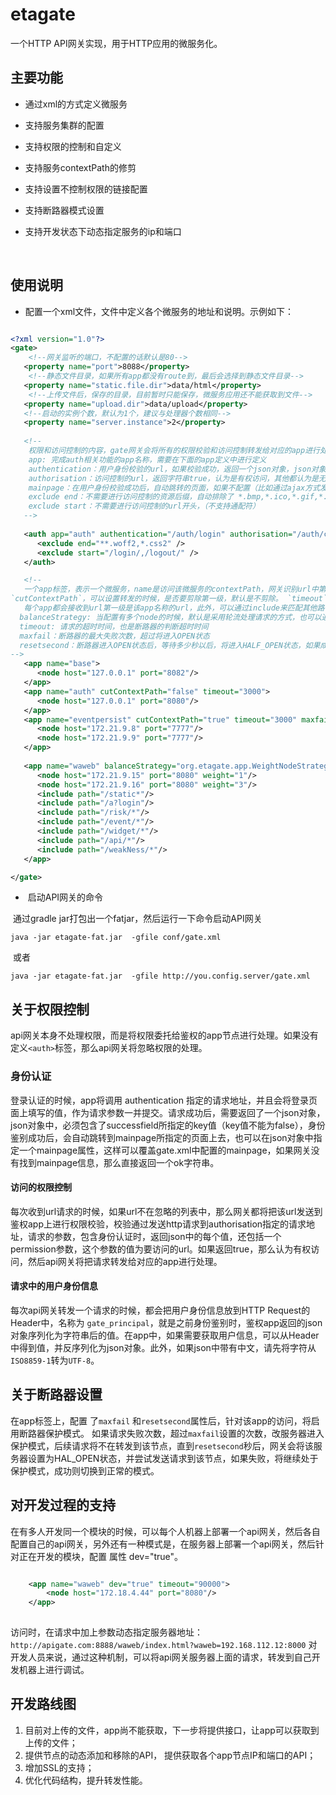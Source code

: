 # etagate
一个HTTP API网关实现，用于HTTP应用的微服务化。




## 主要功能

+ 通过xml的方式定义微服务

+ 支持服务集群的配置

+ 支持权限的控制和自定义

+ 支持服务contextPath的修剪

+ 支持设置不控制权限的链接配置

+ 支持断路器模式设置

+ 支持开发状态下动态指定服务的ip和端口

  ​


## 使用说明

+ 配置一个xml文件，文件中定义各个微服务的地址和说明。示例如下：

```xml

<?xml version="1.0"?>
<gate>
    <!--网关监听的端口，不配置的话默认是80-->
   <property name="port">8088</property>
    <!--静态文件目录，如果所有app都没有route到，最后会选择到静态文件目录--> 
   <property name="static.file.dir">data/html</property> 
    <!--上传文件后，保存的目录，目前暂时只能保存，微服务应用还不能获取到文件-->
   <property name="upload.dir">data/upload</property>
   <!--启动的实例个数，默认为1个，建议与处理器个数相同-->
   <property name="server.instance">2</property>
   
   <!--
    权限和访问控制的内容，gate网关会将所有的权限校验和访问控制转发给对应的app进行处理
    app: 完成auth相关功能的app名称，需要在下面的app定义中进行定义
    authentication：用户身份校验的url，如果校验成功，返回一个json对象，json对象中存在successfield字段，就会认为校验通过，返回空或者返回的json中没有successfield字段，会认为不通过
    authorisation：访问控制的url，返回字符串true，认为是有权访问，其他都认为是无权访问
    mainpage：在用户身份校验成功后，自动跳转的页面，如果不配置（比如通过ajax方式发起的请求），直接返回ok字符串
    exclude end：不需要进行访问控制的资源后缀，自动排除了 *.bmp,*.ico,*.gif,*.jpg,*.png,*.woff,*.css,*.js 等文件
    exclude start：不需要进行访问控制的url开头，（不支持通配符）
   -->
 
   <auth app="auth" authentication="/auth/login" authorisation="/auth/checkPermission" mainpage= "/auth/mainpage" successfield="userid">
      <exclude end="**.woff2,*.css2" />
      <exclude start="/login/,/logout/" />
   </auth>

   <!--
   一个app标签，表示一个微服务，name是访问该微服务的contextPath，网关识别url中第一级，将其作为微服务的名称，相应的转发给该服务进行处理。通过配置
`cutContextPath`，可以设置转发的时候，是否要剪除第一级，默认是不剪除。 `timeout`表示转发请求时候的超时时间，默认值为5000。
   每个app都会接收到url第一级是该app名称的url，此外，可以通过include来匹配其他路径，支持通配符和正则表达式
  balanceStrategy: 当配置有多个node的时候，默认是采用轮流处理请求的方式，也可以通过配置一个NodeStragegy实现，来指定对请求处理的逻辑，目前系统还提供一个WeightNodeStrategy实现，可以通过node节点指定的weight来分发请求。
  timeout: 请求的超时时间，也是断路器的判断超时时间
  maxfail：断路器的最大失败次数，超过将进入OPEN状态
  resetsecond：断路器进入OPEN状态后，等待多少秒以后，将进入HALF_OPEN状态，如果成功进入CLOSE，否则维持OPEN
-->
   <app name="base">
      <node host="127.0.0.1" port="8082"/>
   </app>
   <app name="auth" cutContextPath="false" timeout="3000">
      <node host="127.0.0.1" port="8080"/>
   </app>
   <app name="eventpersist" cutContextPath="true" timeout="3000" maxfail="5" resetsecond="10000">
      <node host="172.21.9.8" port="7777"/>
      <node host="172.21.9.9" port="7777"/>
   </app>      
  
   <app name="waweb" balanceStrategy="org.etagate.app.WeightNodeStrategy">
      <node host="172.21.9.15" port="8080" weight="1"/>
      <node host="172.21.9.16" port="8080" weight="3"/>
      <include path="/static*"/>
      <include path="/a?login"/>
      <include path="/risk/*"/>
      <include path="/event/*"/>
      <include path="/widget/*"/>
      <include path="/api/*"/>
      <include path="/weakNess/*"/>
   </app>

</gate>
```

+  启动API网关的命令

  通过gradle jar打包出一个fatjar，然后运行一下命令启动API网关

  `java -jar etagate-fat.jar  -gfile conf/gate.xml`

  或者

  `java -jar etagate-fat.jar  -gfile http://you.config.server/gate.xml`



## 关于权限控制

api网关本身不处理权限，而是将权限委托给鉴权的app节点进行处理。如果没有定义`<auth>`标签，那么api网关将忽略权限的处理。

### 身份认证
登录认证的时候，app将调用 authentication 指定的请求地址，并且会将登录页面上填写的值，作为请求参数一并提交。请求成功后，需要返回了一个json对象，json对象中，必须包含了successfield所指定的key值（key值不能为false），身份鉴别成功后，会自动跳转到mainpage所指定的页面上去，也可以在json对象中指定一个mainpage属性，这样可以覆盖gate.xml中配置的mainpage，如果网关没有找到mainpage信息，那么直接返回一个ok字符串。

#### 访问的权限控制
每次收到url请求的时候，如果url不在忽略的列表中，那么网关都将把该url发送到鉴权app上进行权限校验，校验通过发送http请求到authorisation指定的请求地址，请求的参数，包含身份认证时，返回json中的每个值，还包括一个permission参数，这个参数的值为要访问的url。如果返回true，那么认为有权访问，然后api网关将把请求转发给对应的app进行处理。

#### 请求中的用户身份信息
每次api网关转发一个请求的时候，都会把用户身份信息放到HTTP Request的Header中，名称为 `gate_principal`，就是之前身份鉴别时，鉴权app返回的json对象序列化为字符串后的值。在app中，如果需要获取用户信息，可以从Header中得到值，并反序列化为json对象。此外，如果json中带有中文，请先将字符从`ISO8859-1`转为`UTF-8`。


## 关于断路器设置
在app标签上，配置 了`maxfail` 和`resetsecond`属性后，针对该app的访问，将启用断路器保护模式。
如果请求失败次数，超过`maxfail`设置的次数，改服务器进入保护模式，后续请求将不在转发到该节点，直到`resetsecond`秒后，网关会将该服务器设置为HAL_OPEN状态，并尝试发送请求到该节点，如果失败，将继续处于保护模式，成功则切换到正常的模式。


## 对开发过程的支持
在有多人开发同一个模块的时候，可以每个人机器上部署一个api网关，然后各自配置自己的api网关，另外还有一种模式是，在服务器上部署一个api网关，然后针对正在开发的模块，配置 属性 dev="true"。

```xml

    <app name="waweb" dev="true" timeout="90000">
        <node host="172.18.4.44" port="8080"/>
    </app>   
 
```
访问时，在请求中加上参数动态指定服务器地址：
`http://apigate.com:8888/waweb/index.html?waweb=192.168.112.12:8000`
对开发人员来说，通过这种机制，可以将api网关服务器上面的请求，转发到自己开发机器上进行调试。




## 开发路线图

1. 目前对上传的文件，app尚不能获取，下一步将提供接口，让app可以获取到上传的文件；
2. 提供节点的动态添加和移除的API， 提供获取各个app节点IP和端口的API；
3. 增加SSL的支持；
4. 优化代码结构，提升转发性能。


